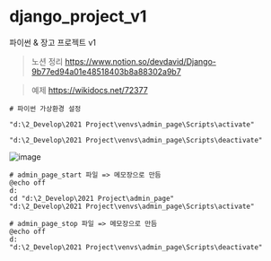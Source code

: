 # django_project_v1
파이썬 &amp; 장고 프로젝트 v1

> 노션 정리
https://www.notion.so/devdavid/Django-9b77ed94a01e48518403b8a88302a9b7

> 예제
https://wikidocs.net/72377

```shell
# 파이썬 가상환경 설정

"d:\2_Develop\2021 Project\venvs\admin_page\Scripts\activate"

"d:\2_Develop\2021 Project\venvs\admin_page\Scripts\deactivate"
```

![image](https://user-images.githubusercontent.com/66704969/122076433-d6f68200-ce35-11eb-8b1b-9b27e35418d7.png)

```shell
# admin_page_start 파일 => 메모장으로 만듬
@echo off
d:
cd "d:\2_Develop\2021 Project\admin_page"
"d:\2_Develop\2021 Project\venvs\admin_page\Scripts\activate"

# admin_page_stop 파일 => 메모장으로 만듬
@echo off
d:
"d:\2_Develop\2021 Project\venvs\admin_page\Scripts\deactivate"  
```
